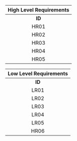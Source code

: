﻿|**High Level Requirements**|
| :-: |
|**ID** |**Description** |**Category** |**Status**|
|HR01|User must be able to add new products and display the products|Technical|IMPLEMENTED|
|HR02|User must be able to modify or change the existing products|Technical|IMPLEMENTED|
|HR03|User must be able to delete the existing products|Technical|IMPLEMENTED|
|HR04|User must be able to add the products to the cart and generate the bill|Technical|IMPLEMENTED|
|HR05|Data should not be lost in case of any mode of failures|Scenario|FUTURE|

|**Low Level Requirements**|
| :-: |
|**ID** |**Description** |**HLR ID**|**Status**|
|LR01|New product shall be added by providing all the valid information.<br>Product ID should be unique or else the record should not be accepted.|HR01|IMPLEMENTED|
|LR02|Displaying the product details should be possible in two ways. <br>First by searching by Product ID and by printing all the records available|HR01|FUTURE|
|LR03|If user searches for an invalid product ID or no stock product ID, "No Record Found" message and <br>"Out of stock" message should be displayed|HR02<br>HR04|IMPLEMENTED|
|LR04|If user wants to modify or change any product details and enters an invalid product ID, "No Record Found" message and should be displayed|HR02|IMPLEMENTED|
|LR05|Products out of stock should be notified on the regular intervals to remind the user|HR01|FUTURE|
|HR06|Any errors while printing the bill should be notified|HR06|FUTURE|


